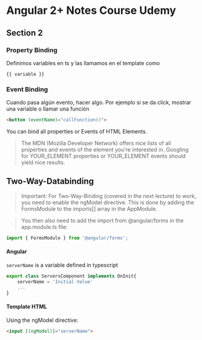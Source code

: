 # Angular 2+ Notes Course Udemy

## Section 2

### Property Binding

Definimos variables en ts y las llamamos en el template como

```
{{ variable }}
```
### Event Binding

Cuando pasa algún evento, hacer algo. Por ejemplo si se da click, mostrar una variable o llamar una función

```html
<button (eventName)="callFunction()">
```
You can bind all properties or Events of HTML Elements.

> The MDN (Mozilla Developer Network) offers nice lists of all properties and events of the element you're interested in. Googling for YOUR_ELEMENT properties or YOUR_ELEMENT events should yield nice results.

## Two-Way-Databinding

>Important: For Two-Way-Binding (covered in the next lecture) to work, you need to enable the ngModel directive. This is done by adding the FormsModule to the imports[] array in the AppModule.

>You then also need to add the import from @angular/forms in the app.module.ts file:

```typescript
import { FormsModule } from '@angular/forms';
```

#### Angular

`serverName` is a variable defined in typescript
```typescript
export class ServersComponent implements OnInit{
    serverName = 'Initial Value'
    ...
}
```
#### Template HTML

Using the ngModel directive:

```html
<input [(ngModel)]="serverName">
```